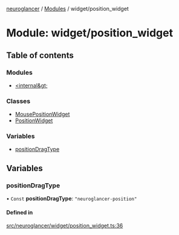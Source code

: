 [neuroglancer](../README.md) / [Modules](../modules.md) / widget/position\_widget

# Module: widget/position\_widget

## Table of contents

### Modules

- [&lt;internal\&gt;](widget_position_widget._internal_.md)

### Classes

- [MousePositionWidget](../classes/widget_position_widget.MousePositionWidget.md)
- [PositionWidget](../classes/widget_position_widget.PositionWidget.md)

### Variables

- [positionDragType](widget_position_widget.md#positiondragtype)

## Variables

### positionDragType

• `Const` **positionDragType**: ``"neuroglancer-position"``

#### Defined in

[src/neuroglancer/widget/position_widget.ts:36](https://github.com/ActiveBrainAtlas2/neuroglancer/blob/1beb5d34/src/neuroglancer/widget/position_widget.ts#L36)
